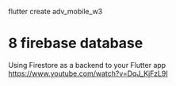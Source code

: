 flutter create adv_mobile_w3

# 8 firebase database
Using Firestore as a backend to your Flutter app
https://www.youtube.com/watch?v=DqJ_KjFzL9I